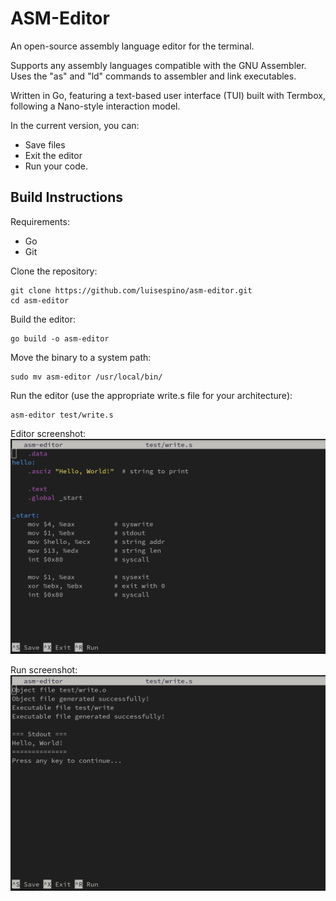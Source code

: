 # ASM-Editor
An open-source assembly language editor for the terminal.

Supports any assembly languages compatible with the GNU Assembler. Uses the "as" and "ld" commands to assembler and link executables.

Written in Go, featuring a text-based user interface (TUI) built with Termbox, following a Nano-style interaction model.

In the current version, you can:
- Save files
- Exit the editor
- Run your code.

## Build Instructions

Requirements:
- Go
- Git

Clone the repository:
```
git clone https://github.com/luisespino/asm-editor.git
cd asm-editor
```

Build the editor:
```
go build -o asm-editor
```

Move the binary to a system path:
```
sudo mv asm-editor /usr/local/bin/
```

Run the editor (use the appropriate write.s file for your architecture):
```
asm-editor test/write.s
```

Editor screenshot:
![Alt text](https://github.com/luisespino/asm-editor/blob/main/img/editor.png?raw=true "editor")

Run screenshot:
![Alt text](https://github.com/luisespino/asm-editor/blob/main/img/run.png?raw=true "run")

